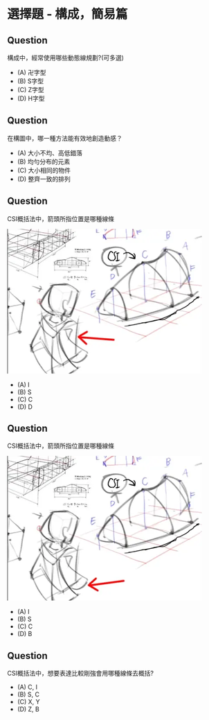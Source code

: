 # 選擇題 - 構成，簡易篇

## Question
構成中，經常使用哪些動態線規劃?(可多選)

* (A) 卍字型
* (B) S字型
* (C) Z字型
* (D) H字型


## Question

在構圖中，哪一種方法能有效地創造動感？

* (A) 大小不均、高低錯落
* (B) 均勻分布的元素
* (C) 大小相同的物件
* (D) 整齊一致的排列

## Question

CSI概括法中，箭頭所指位置是哪種線條

![](./CSI_I.webp)

* (A) I
* (B) S
* (C) C
* (D) D

## Question

CSI概括法中，箭頭所指位置是哪種線條

![](./CSI_C.webp)

* (A) I
* (B) S
* (C) C
* (D) B

## Question

CSI概括法中，想要表達比較剛強會用哪種線條去概括?

* (A) C, I
* (B) S, C
* (C) X, Y
* (D) Z, B
